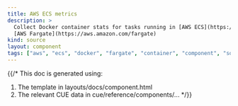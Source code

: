 ```yaml
---
title: AWS ECS metrics
description: >
  Collect Docker container stats for tasks running in [AWS ECS](https://aws.amazon.com/ecs) and
  [AWS Fargate](https://aws.amazon.com/fargate)
kind: source
layout: component
tags: ["aws", "ecs", "docker", "fargate", "container", "component", "source", "metrics"]
---
```


{{/*
This doc is generated using:

1. The template in layouts/docs/component.html
2. The relevant CUE data in cue/reference/components/...
*/}}
